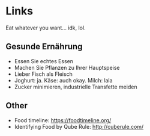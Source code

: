 # Links

Eat whatever you want... idk, lol.

## Gesunde Ernährung

- Essen Sie echtes Essen
- Machen Sie Pflanzen zu Ihrer Hauptspeise
- Lieber Fisch als Fleisch
- Joghurt: ja. Käse: auch okay. Milch: lala
- Zucker minimieren, industrielle Transfette meiden

## Other

- Food timeline: <https://foodtimeline.org/>
- Identifying Food by Qube Rule: <http://cuberule.com/>
